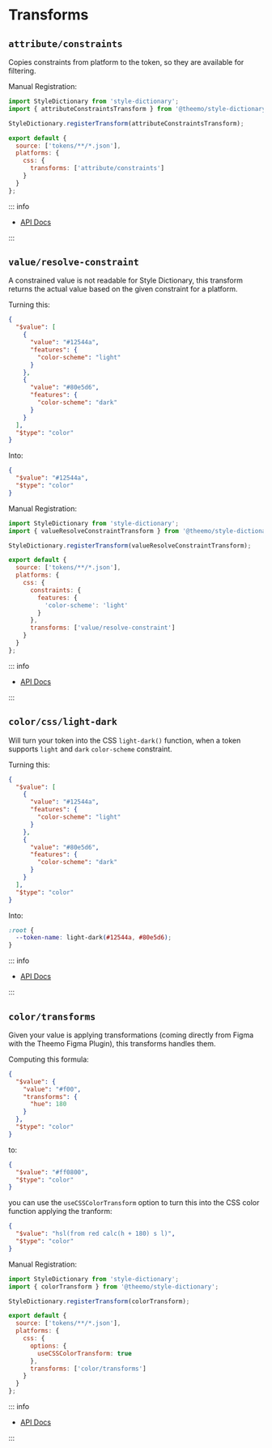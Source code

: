 # Transforms

## `attribute/constraints`

Copies constraints from platform to the token, so they are available for
filtering.

Manual Registration:

```js [config.js] twoslash
import StyleDictionary from 'style-dictionary';
import { attributeConstraintsTransform } from '@theemo/style-dictionary';

StyleDictionary.registerTransform(attributeConstraintsTransform);

export default {
  source: ['tokens/**/*.json'],
  platforms: {
    css: {
      transforms: ['attribute/constraints']
    }
  }
};
```

::: info

- [API Docs](../../../api/@theemo/style-dictionary/variables/attributeConstraintsTransform.md)

:::

## `value/resolve-constraint`

A constrained value is not readable for Style Dictionary, this transform returns
the actual value based on the given constraint for a platform.

Turning this:

```json [token]
{
  "$value": [
    {
      "value": "#12544a",
      "features": {
        "color-scheme": "light"
      }
    },
    {
      "value": "#80e5d6",
      "features": {
        "color-scheme": "dark"
      }
    }
  ],
  "$type": "color"
}
```

Into:

```json [token]
{
  "$value": "#12544a",
  "$type": "color"
}
```

Manual Registration:

```js [config.js] twoslash
import StyleDictionary from 'style-dictionary';
import { valueResolveConstraintTransform } from '@theemo/style-dictionary';

StyleDictionary.registerTransform(valueResolveConstraintTransform);

export default {
  source: ['tokens/**/*.json'],
  platforms: {
    css: {
      constraints: {
        features: {
          'color-scheme': 'light'
        }
      },
      transforms: ['value/resolve-constraint']
    }
  }
};
```

::: info

- [API Docs](../../../api/@theemo/style-dictionary/variables/valueResolveConstraintTransform.md)

:::

## `color/css/light-dark`

Will turn your token into the CSS `light-dark()` function, when a token supports
`light` and `dark` `color-scheme` constraint.

Turning this:

```json [token]
{
  "$value": [
    {
      "value": "#12544a",
      "features": {
        "color-scheme": "light"
      }
    },
    {
      "value": "#80e5d6",
      "features": {
        "color-scheme": "dark"
      }
    }
  ],
  "$type": "color"
}
```

Into:

```css
:root {
  --token-name: light-dark(#12544a, #80e5d6);
}
```

::: info

- [API Docs](../../../api/@theemo/style-dictionary/variables/colorCssLightDarkTransform.md)

:::

## `color/transforms`

Given your value is applying transformations (coming directly from Figma with
the Theemo Figma Plugin), this transforms handles them.

Computing this formula:

```json [token]
{
  "$value": { 
    "value": "#f00",
    "transforms": {
      "hue": 180
    }
  },
  "$type": "color"
}
```

to:

```json [token]
{
  "$value": "#ff0800",
  "$type": "color"
}
```

you can use the `useCSSColorTransform` option to turn this into the CSS color
function applying the tranform:

```json [token]
{
  "$value": "hsl(from red calc(h + 180) s l)",
  "$type": "color"
}
```

Manual Registration:

```js [config.js] twoslash
import StyleDictionary from 'style-dictionary';
import { colorTransform } from '@theemo/style-dictionary';

StyleDictionary.registerTransform(colorTransform);

export default {
  source: ['tokens/**/*.json'],
  platforms: {
    css: {
      options: {
        useCSSColorTransform: true
      },
      transforms: ['color/transforms']
    }
  }
};
```

::: info

- [API Docs](../../../api/@theemo/style-dictionary/variables/colorTransform.md)

:::
